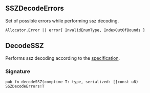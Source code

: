 ## SSZDecodeErrors

Set of possible errors while performing ssz decoding.

```zig
Allocator.Error || error{ InvalidEnumType, IndexOutOfBounds }
```

## DecodeSSZ
Performs ssz decoding according to the [specification](https://ethereum.org/developers/docs/data-structures-and-encoding/ssz).

### Signature

```zig
pub fn decodeSSZ(comptime T: type, serialized: []const u8) SSZDecodeErrors!T
```

